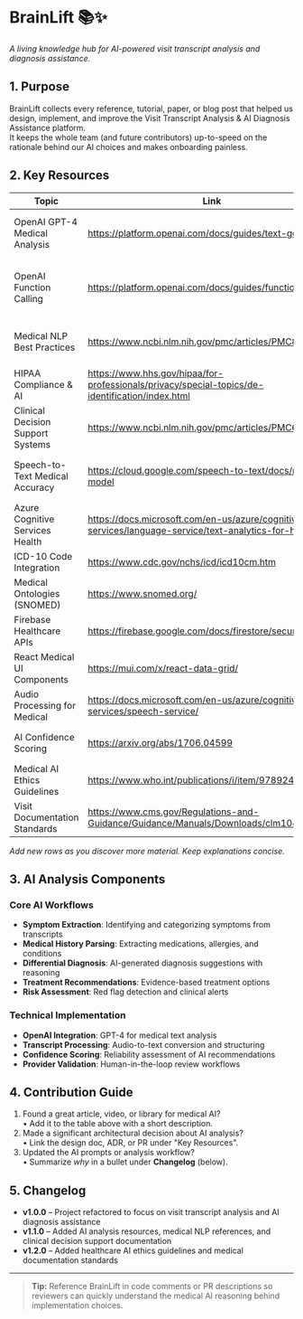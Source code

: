 # BrainLift 📚✨
*A living knowledge hub for AI-powered visit transcript analysis and diagnosis assistance.*

## 1. Purpose
BrainLift collects every reference, tutorial, paper, or blog post that helped us design, implement, and improve the Visit Transcript Analysis & AI Diagnosis Assistance platform.  
It keeps the whole team (and future contributors) up-to-speed on the rationale behind our AI choices and makes onboarding painless.

## 2. Key Resources
| Topic | Link | Why it's useful |
|-------|------|----------------|
| OpenAI GPT-4 Medical Analysis | https://platform.openai.com/docs/guides/text-generation | Advanced language model for medical text analysis |
| OpenAI Function Calling | https://platform.openai.com/docs/guides/function-calling | Structured AI outputs for diagnosis and treatment recommendations |
| Medical NLP Best Practices | https://www.ncbi.nlm.nih.gov/pmc/articles/PMC8075445/ | Natural language processing in healthcare applications |
| HIPAA Compliance & AI | https://www.hhs.gov/hipaa/for-professionals/privacy/special-topics/de-identification/index.html | Ensuring PHI protection in AI processing |
| Clinical Decision Support Systems | https://www.ncbi.nlm.nih.gov/pmc/articles/PMC6520041/ | Evidence-based AI recommendations in healthcare |
| Speech-to-Text Medical Accuracy | https://cloud.google.com/speech-to-text/docs/medical-model | Accurate transcription of medical conversations |
| Azure Cognitive Services Health | https://docs.microsoft.com/en-us/azure/cognitive-services/language-service/text-analytics-for-health/ | Medical entity extraction and analysis |
| ICD-10 Code Integration | https://www.cdc.gov/nchs/icd/icd10cm.htm | Standardized diagnosis coding |
| Medical Ontologies (SNOMED) | https://www.snomed.org/ | Medical terminology standardization |
| Firebase Healthcare APIs | https://firebase.google.com/docs/firestore/security/rules | Secure medical data storage and access |
| React Medical UI Components | https://mui.com/x/react-data-grid/ | Professional healthcare interface design |
| Audio Processing for Medical | https://docs.microsoft.com/en-us/azure/cognitive-services/speech-service/ | Medical-grade audio transcription |
| AI Confidence Scoring | https://arxiv.org/abs/1706.04599 | Measuring AI prediction reliability |
| Medical AI Ethics Guidelines | https://www.who.int/publications/i/item/9789240029200 | Ethical AI in healthcare applications |
| Visit Documentation Standards | https://www.cms.gov/Regulations-and-Guidance/Guidance/Manuals/Downloads/clm104c12.pdf | Standard medical documentation practices |

_Add new rows as you discover more material. Keep explanations concise._

## 3. AI Analysis Components
### Core AI Workflows
- **Symptom Extraction**: Identifying and categorizing symptoms from transcripts
- **Medical History Parsing**: Extracting medications, allergies, and conditions
- **Differential Diagnosis**: AI-generated diagnosis suggestions with reasoning
- **Treatment Recommendations**: Evidence-based treatment options
- **Risk Assessment**: Red flag detection and clinical alerts

### Technical Implementation
- **OpenAI Integration**: GPT-4 for medical text analysis
- **Transcript Processing**: Audio-to-text conversion and structuring
- **Confidence Scoring**: Reliability assessment of AI recommendations
- **Provider Validation**: Human-in-the-loop review workflows

## 4. Contribution Guide
1. Found a great article, video, or library for medical AI?  
   • Add it to the table above with a short description.  
2. Made a significant architectural decision about AI analysis?  
   • Link the design doc, ADR, or PR under "Key Resources".  
3. Updated the AI prompts or analysis workflow?  
   • Summarize *why* in a bullet under **Changelog** (below).

## 5. Changelog
- **v1.0.0** – Project refactored to focus on visit transcript analysis and AI diagnosis assistance
- **v1.1.0** – Added AI analysis resources, medical NLP references, and clinical decision support documentation
- **v1.2.0** – Added healthcare AI ethics guidelines and medical documentation standards

---

> **Tip:** Reference BrainLift in code comments or PR descriptions so reviewers can quickly understand the medical AI reasoning behind implementation choices. 